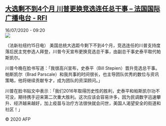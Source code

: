 <!--1594889633000-->
[大选剩不到4个月 川普更换竞选连任总干事 – 法国国际广播电台 - RFI](http://www.rfi.fr//cn/contenu/20200716-%E5%A4%A7%E9%80%89%E5%89%A9%E4%B8%8D%E5%88%B04%E4%B8%AA%E6%9C%88-%E5%B7%9D%E6%99%AE%E6%9B%B4%E6%8D%A2%E7%AB%9E%E9%80%89%E8%BF%9E%E4%BB%BB%E6%80%BB%E5%B9%B2%E4%BA%8B)
------

<div>16/07/2020 - 09:20</div><img src="https://s.rfi.fr/media/display/67bfcdbe-c739-11ea-96d7-005056a964fe/w:310/p:16x9/int0008b.200716152007.jpg"><div class="t-content__body u-clearfix"><div class="m-interstitial"></div><p>（法新社纽约15日电）    美国总统大选距今剩下不到4个月，竞选连任的川普支持度落后民主党参选人拜登，川普今天宣布更换竞选总干事，由副总干事史泰平取代帕斯凯尔。</p><p>    川普今晚在脸书写道：「我很高兴宣布，史泰平（Bill Stepien）晋升竞选总干事。帕斯凯尔（Brad Parscale）和我共事的时间很长，也主导团队优秀的数位与资讯策略，他将继续贡献专才，成为团队的资深顾问。」</p><p>    川普在脸书贴文中表示：「我们2016年取得历史性的胜利，史泰平和帕斯凯尔功不可没，期待携手迎来第二次重大胜利。这次应该会容易许多，因为民调数字迅速攀升、经济越来越好，加上疫苗与治疗方法很快就会问世，美国人渴望安全的街道和社区！」</p><p class="t-copyright">© 2020 AFP</p>        </div>
